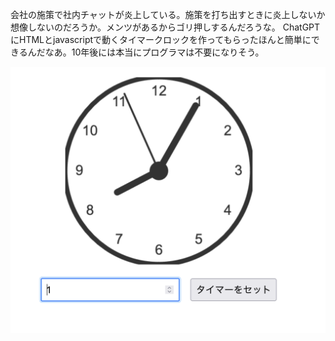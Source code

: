 会社の施策で社内チャットが炎上している。施策を打ち出すときに炎上しないか想像しないのだろうか。メンツがあるからゴリ押しするんだろうな。
ChatGPTにHTMLとjavascriptで動くタイマークロックを作ってもらったほんと簡単にできるんだなあ。10年後には本当にプログラマは不要になりそう。

![タイマーアプリ](https://github.com/masat0ooo/til/blob/d45b2b378e8f43cf9d40e367fd22334ff1837d41/diary/%E3%82%B9%E3%82%AF%E3%83%AA%E3%83%BC%E3%83%B3%E3%82%B7%E3%83%A7%E3%83%83%E3%83%88%202024-04-23%2020.04.56.png "画像")
